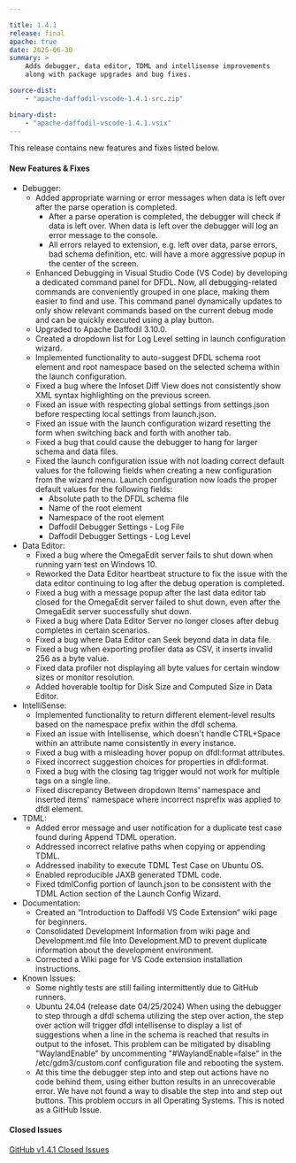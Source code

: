 ```yaml
---

title: 1.4.1
release: final
apache: true
date: 2025-06-30
summary: >
    Adds debugger, data editor, TDML and intellisense improvements
    along with package upgrades and bug fixes.

source-dist:
    - "apache-daffodil-vscode-1.4.1-src.zip"

binary-dist:
    - "apache-daffodil-vscode-1.4.1.vsix"
---
```


This release contains new features and fixes listed below.

#### New Features & Fixes

* Debugger:
    * Added appropriate warning or error messages when data is left over after the parse operation is completed.
      * After a parse operation is completed, the debugger will check if data is left over. When data is left over the debugger will log an error message to the console.
      * All errors relayed to extension, e.g. left over data, parse errors, bad schema definition, etc. will have a more aggressive popup in the center of the screen.
    * Enhanced Debugging in Visual Studio Code (VS Code) by developing a dedicated command panel for DFDL. Now, all debugging-related commands are conveniently grouped in one place, making them easier to find and use. This command panel dynamically updates to only show relevant commands based on the current debug mode and can be quickly executed using a play button.
    * Upgraded to Apache Daffodil 3.10.0. 
    * Created a dropdown list for Log Level setting in launch configuration wizard.
    * Implemented functionality to auto-suggest DFDL schema root element and root namespace based on the selected schema within the launch configuration.
    * Fixed a bug where the Infoset Diff View does not consistently show XML syntax highlighting on the previous screen.
    * Fixed an issue with respecting global settings from settings.json before respecting local settings from launch.json.
    * Fixed an issue with the launch configuration wizard resetting the form when switching back and forth with another tab.
    * Fixed a bug that could cause the debugger to hang for larger schema and data files. 
    * Fixed the launch configuration issue with not loading correct default values for the following fields when creating a new configuration from the wizard menu. Launch configuration now loads the proper default values for the following fields:
      * Absolute path to the DFDL schema file
      * Name of the root element
      * Namespace of the root element 
      * Daffodil Debugger Settings - Log File 
      * Daffodil Debugger Settings - Log Level 
* Data Editor:
    * Fixed a bug where the OmegaEdit server fails to shut down when running yarn test on Windows 10.
    * Reworked the Data Editor heartbeat structure to fix the issue with the data editor continuing to log after the debug operation is completed.
    * Fixed a bug with a message popup after the last data editor tab closed for the OmegaEdit server failed to shut down, even after the OmegaEdit server successfully shut down.
    * Fixed a bug where Data Editor Server no longer closes after debug completes in certain scenarios.
    * Fixed a bug where Data Editor can Seek beyond data in data file.
    * Fixed a bug when exporting profiler data as CSV, it inserts invalid 256 as a byte value.
    * Fixed data profiler not displaying all byte values for certain window sizes or monitor resolution.
    * Added hoverable tooltip for Disk Size and Computed Size in Data Editor.
* IntelliSense:
    * Implemented functionality to return different element-level results based on the namespace prefix within the dfdl schema.
    * Fixed an issue with Intellisense, which doesn't handle CTRL+Space within an attribute name consistently in every instance.
    * Fixed a bug with a misleading hover popup on dfdl:format attributes.
    * Fixed incorrect suggestion choices for properties in dfdl:format.
    * Fixed a bug with the closing tag trigger would not work for multiple tags on a single line.
    * Fixed discrepancy Between dropdown Items' namespace and inserted items' namespace where incorrect nsprefix was applied to dfdl element.
* TDML:
    * Added error message and user notification for a duplicate test case found during Append TDML operation.
    * Addressed incorrect relative paths when copying or appending TDML.
    * Addressed inability to execute TDML Test Case on Ubuntu OS.
    * Enabled reproducible JAXB generated TDML code.
    * Fixed tdmlConfig portion of launch.json to be consistent with the TDML Action section of the Launch Config Wizard.
* Documentation:
    * Created an “Introduction to Daffodil VS Code Extension” wiki page for beginners.
    * Consolidated Development Information from wiki page and Development.md file Into Development.MD to prevent duplicate information about the development environment.
    * Corrected a Wiki page for VS Code extension installation instructions.
* Known Issues:
    * Some nightly tests are still failing intermittently due to GitHub runners.
    * Ubuntu 24.04 (release date 04/25/2024) When using the debugger to step through a dfdl schema utilizing the step over action, the step over action will trigger dfdl intellisense to display a list of suggestions when a line in the schema is reached that results in output to the infoset. This problem can be mitigated by disabling "WaylandEnable" by uncommenting "#WaylandEnable=false" in the /etc/gdm3/custom.conf configuration file and rebooting the system.
    * At this time the debugger step into and step out actions have no code behind them, using either button results in an unrecoverable error. We have not found a way to disable the step into and step out buttons. This problem occurs in all Operating Systems. This is noted as a GitHub Issue.

#### Closed Issues

[GitHub v1.4.1 Closed Issues](https://github.com/apache/daffodil-vscode/milestone/11?closed=1)
